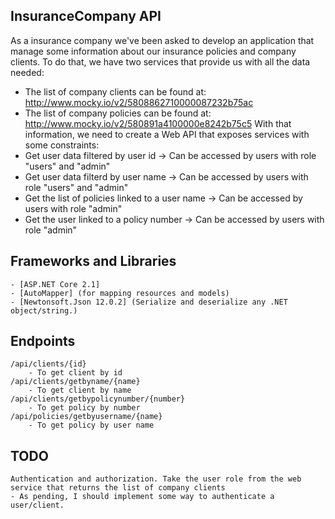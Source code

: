 ﻿## InsuranceCompany API

As a insurance company we've been asked to develop an application that
manage some information about our insurance policies and company clients.
To do that, we have two services that provide us with all the data needed:
* The list of company clients can be found at:
http://www.mocky.io/v2/5808862710000087232b75ac
* The list of company policies can be found at:
http://www.mocky.io/v2/580891a4100000e8242b75c5
With that information, we need to create a Web API that exposes services
with some constraints:
* Get user data filtered by user id -> Can be accessed by users with role
"users" and "admin"
* Get user data filterd by user name -> Can be accessed by users with role
"users" and "admin"
* Get the list of policies linked to a user name -> Can be accessed by
users with role "admin"
* Get the user linked to a policy number -> Can be accessed by users with
role "admin"

## Frameworks and Libraries
	- [ASP.NET Core 2.1]
	- [AutoMapper] (for mapping resources and models)
	- [Newtonsoft.Json 12.0.2] (Serialize and deserialize any .NET object/string.) 
## Endpoints

	/api/clients/{id}
		- To get client by id
	/api/clients/getbyname/{name}
		- To get client by name
	/api/clients/getbypolicynumber/{number}
		- To get policy by number 
	/api/policies/getbyusername/{name}
		- To get policy by user name

## TODO
	Authentication and authorization. Take the user role from the web service that returns the list of company clients
	- As pending, I should implement some way to authenticate a user/client.